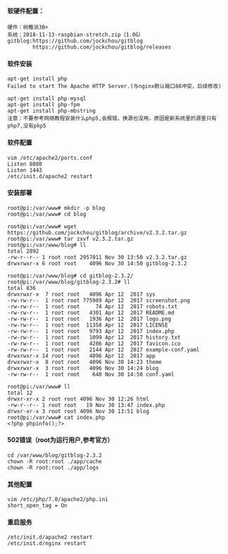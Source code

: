 <!--
author: hack0072008
head: http://www.etcunion.com/static/zl01.jpg
date: 2018-11-30
title: 树莓派3b+_gitblog
tags: gitblog,3b+
images: http://www.etcunion.com/static/zl01.jpg
category: 3b+
status: publish
summary: gitblog 树莓派3b+安装
-->

#### 软硬件配置：
    硬件：树莓派3B+
    系统：2018-11-13-raspbian-stretch.zip（1.0G）
    gitblog:https://github.com/jockchou/gitblog
            https://github.com/jockchou/gitblog/releases
    
#### 软件安装
    apt-get install php
    Failed to start The Apache HTTP Server.(与nginx默认端口80冲突，后续修改)
    
    apt-get install php-mysql
    apt-get install php-fpm
    apt-get install php-mbstring
    注意：不要参考网络教程安装什么php5,会报错，换源也没用，原因是新系统里的源里只有php7,没有php5
    
#### 软件配置
    vim /etc/apache2/ports.conf
    Listen 8080
    Listen 1443
    /etc/init.d/apache2 restart

#### 安装部署
    root@pi:/var/www# mkdir -p blog
    root@pi:/var/www# cd blog
    
    root@pi:/var/www# wget https://github.com/jockchou/gitblog/archive/v2.3.2.tar.gz
    root@pi:/var/www# tar zxvf v2.3.2.tar.gz
    root@pi:/var/www/blog# ll
    total 2892
    -rw-r--r-- 1 root root 2957011 Nov 30 13:50 v2.3.2.tar.gz
    drwxrwxr-x 6 root root    4096 Nov 30 14:50 gitblog-2.3.2
    
    root@pi:/var/www/blog# cd gitblog-2.3.2/
    root@pi:/var/www/blog/gitblog-2.3.2# ll
    total 836
    drwxrwxr-x  7 root root   4096 Apr 12  2017 sys
    -rw-rw-r--  1 root root 775989 Apr 12  2017 screenshot.png
    -rw-rw-r--  1 root root     74 Apr 12  2017 robots.txt
    -rw-rw-r--  1 root root   4301 Apr 12  2017 README.md
    -rw-rw-r--  1 root root   1936 Apr 12  2017 logo.png
    -rw-rw-r--  1 root root  11358 Apr 12  2017 LICENSE
    -rw-rw-r--  1 root root   9793 Apr 12  2017 index.php
    -rw-rw-r--  1 root root   1099 Apr 12  2017 history.txt
    -rw-rw-r--  1 root root   4286 Apr 12  2017 favicon.ico
    -rw-rw-r--  1 root root   2144 Apr 12  2017 example-conf.yaml
    drwxrwxr-x 14 root root   4096 Apr 12  2017 app
    drwxrwxr-x  8 root root   4096 Nov 30 14:23 theme
    drwxrwxr-x  3 root root   4096 Nov 30 14:24 blog
    -rw-rw-r--  1 root root    648 Nov 30 14:50 conf.yaml

    root@pi:/var/www# ll
    total 12
    drwxr-xr-x 2 root root 4096 Nov 30 12:26 html
    -rw-r--r-- 1 root root   19 Nov 30 13:47 index.php
    drwxr-xr-x 3 root root 4096 Nov 30 13:51 blog
    root@pi:/var/www# cat index.php 
    <?php phpinfo();?>

#### 502错误（root为运行用户,参考官方）
    cd /var/www/blog/gitblog-2.3.2
    chown -R root:root ./app/cache
    chown -R root:root ./app/logs
    
#### 其他配置
    vim /etc/php/7.0/apache2/php.ini
    short_open_tag = On

#### 重启服务
    /etc/init.d/apache2 restart
    /etc/init.d/nginx restart




